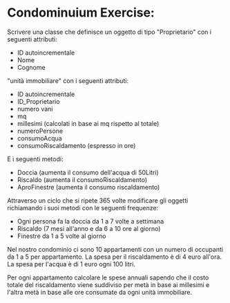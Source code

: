 # Condominuium Exercise:
Scrivere una classe che definisce un oggetto di tipo "Proprietario" con i seguenti attributi:
- ID autoincrementale
- Nome
- Cognome


"unità immobiliare" con i seguenti attributi:
- ID autoincrementale
- ID_Proprietario
- numero vani
- mq
- millesimi (calcolati in base ai mq rispetto al totale)
- numeroPersone
- consumoAcqua
- consumoRiscaldamento (espresso in ore)


E i seguenti metodi:
- Doccia (aumenta il consumo dell'acqua di 50Litri)
- Riscaldo (aumenta il consumoRiscaldamento) 
- AproFinestre (aumenta il consumo riscaldamento)


Attraverso un ciclo che si ripete 365 volte modificare gli oggetti
richiamando i suoi metodi con le seguenti frequenze:
- Ogni persona fa la doccia da 1 a 7 volte a settimana
- Riscaldo (7 mesi all'anno e da 6 a 10 ore al giorno)
- Finestre da 1 a 5 volte al giorno 


Nel nostro condominio ci sono 10 appartamenti con un numero di occupanti da 1 a 5 per appartamento. La spesa per il riscaldamento è di 4 euro all'ora. La spesa per l'acqua è di 1 euro ogni 100 litri.

Per ogni appartamento calcolare le spese annuali sapendo che il costo totale del riscaldamento viene suddiviso per metà in base ai millesimi e l'altra metà in base alle ore consumate da ogni unità immobiliare.
